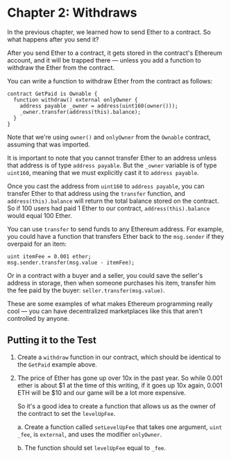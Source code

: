 # Chapter 2: Withdraws

In the previous chapter, we learned how to send Ether to a contract. So what happens after you send it?

After you send Ether to a contract, it gets stored in the contract's Ethereum account, and it will be trapped there — unless you add a function to withdraw the Ether from the contract.

You can write a function to withdraw Ether from the contract as follows:

```
contract GetPaid is Ownable {
  function withdraw() external onlyOwner {
    address payable _owner = address(uint160(owner()));
    _owner.transfer(address(this).balance);
  }
}

```

Note that we're using `owner()` and `onlyOwner` from the `Ownable` contract, assuming that was imported.

It is important to note that you cannot transfer Ether to an address unless that address is of type `address payable`. But the `_owner` variable is of type `uint160`, meaning that we must explicitly cast it to `address payable`.

Once you cast the address from `uint160` to `address payable`, you can transfer Ether to that address using the `transfer` function, and `address(this).balance` will return the total balance stored on the contract. So if 100 users had paid 1 Ether to our contract, `address(this).balance` would equal 100 Ether.

You can use `transfer` to send funds to any Ethereum address. For example, you could have a function that transfers Ether back to the `msg.sender` if they overpaid for an item:

```
uint itemFee = 0.001 ether;
msg.sender.transfer(msg.value - itemFee);

```

Or in a contract with a buyer and a seller, you could save the seller's address in storage, then when someone purchases his item, transfer him the fee paid by the buyer: `seller.transfer(msg.value)`.

These are some examples of what makes Ethereum programming really cool — you can have decentralized marketplaces like this that aren't controlled by anyone.

## Putting it to the Test

1.  Create a `withdraw` function in our contract, which should be identical to the `GetPaid` example above.
2.  The price of Ether has gone up over 10x in the past year. So while 0.001 ether is about $1 at the time of this writing, if it goes up 10x again, 0.001 ETH will be $10 and our game will be a lot more expensive.

    So it's a good idea to create a function that allows us as the owner of the contract to set the `levelUpFee`.

    a. Create a function called `setLevelUpFee` that takes one argument, `uint _fee`, is `external`, and uses the modifier `onlyOwner`.

    b. The function should set `levelUpFee` equal to `_fee`.
